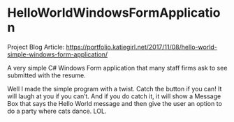# HelloWorldWindowsFormApplication

Project Blog Article: https://portfolio.katiegirl.net/2017/11/08/hello-world-simple-windows-form-application/

A very simple C# Windows Form application that many staff firms ask to see submitted with the resume.

Well I made the simple program with a twist. Catch the button if you can! It will laugh at you if you can’t. And if you do catch it, it will show a Message Box that says the Hello World message and then give the user an option to do a party where cats dance. LOL.


